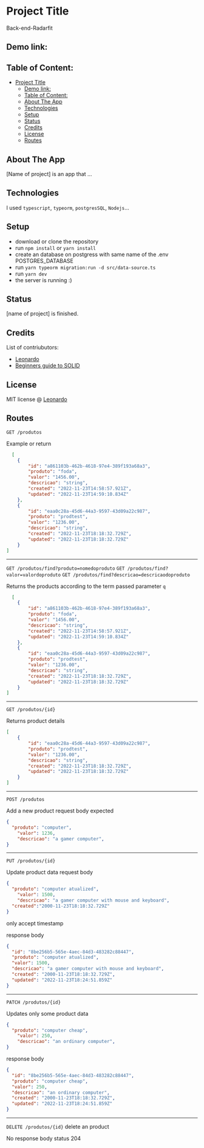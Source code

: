 # Project Title

Back-end-Radarfit

## Demo link:

## Table of Content:

- [Project Title](#project-title)
  - [Demo link:](#demo-link)
  - [Table of Content:](#table-of-content)
  - [About The App](#about-the-app)
  - [Technologies](#technologies)
  - [Setup](#setup)
  - [Status](#status)
  - [Credits](#credits)
  - [License](#license)
  - [Routes](#routes)

## About The App

[Name of project] is an app that ...

## Technologies

I used `typescript`, `typeorm`, `postgresSQL`, `Nodejs`...

## Setup

- download or clone the repository
- run `npm install` or `yarn install`
- create an database on postgress with same name of the .env POSTGRES_DATABASE
- run `yarn typeorm migration:run -d src/data-source.ts`
- run `yarn dev`
- the server is running :)

## Status

[name of project] is finished.

## Credits

List of contriubutors:

- [Leonardo](https://github.com/Leeo-Henrique)
- [Beginners guide to SOLID](https://felipecesr.medium.com/princ%C3%ADpios-solid-princ%C3%ADpio-da-responsabilidade-%C3%BAnica-srp-4033232e4abd)

## License

MIT license @ [Leonardo](https://github.com/Leeo-Henrique)

## Routes

`GET /produtos`

Example or return

```JSON
  [
	{
		"id": "a861103b-462b-4618-97e4-389f193a68a3",
		"produto": "foda",
		"valor": "1456.00",
		"descricao": "string",
		"created": "2022-11-23T14:58:57.921Z",
		"updated": "2022-11-23T14:59:10.834Z"
	},
	{
		"id": "eaa0c28a-45d6-44a3-9597-43d09a22c987",
		"produto": "prodtest",
		"valor": "1236.00",
		"descricao": "string",
		"created": "2022-11-23T18:18:32.729Z",
		"updated": "2022-11-23T18:18:32.729Z"
	}
]
```

---

`GET /produtos/find?produto=nomedoproduto`
`GET /produtos/find?valor=valordoproduto`
`GET /produtos/find?descricao=descricaodoproduto`

Returns the products according to the term passed parameter `q`

```JSON
  [
	{
		"id": "a861103b-462b-4618-97e4-389f193a68a3",
		"produto": "foda",
		"valor": "1456.00",
		"descricao": "string",
		"created": "2022-11-23T14:58:57.921Z",
		"updated": "2022-11-23T14:59:10.834Z"
	},
	{
		"id": "eaa0c28a-45d6-44a3-9597-43d09a22c987",
		"produto": "prodtest",
		"valor": "1236.00",
		"descricao": "string",
		"created": "2022-11-23T18:18:32.729Z",
		"updated": "2022-11-23T18:18:32.729Z"
	}
]
```

---

`GET /produtos/{id}`

Returns product details

```JSON
[
	{
		"id": "eaa0c28a-45d6-44a3-9597-43d09a22c987",
		"produto": "prodtest",
		"valor": "1236.00",
		"descricao": "string",
		"created": "2022-11-23T18:18:32.729Z",
		"updated": "2022-11-23T18:18:32.729Z"
	}
]
```

---

`POST /produtos`

Add a new product
request body expected

```JSON
{
  "produto": "computer",
	"valor": 1236,
	"descricao": "a gamer computer",
}
```

---

`PUT /produtos/{id}`

Update product data
request body

```JSON
{
  "produto": "computer atualized",
	"valor": 1500,
	"descricao": "a gamer computer with mouse and keyboard",
  "created":"2000-11-23T18:18:32.729Z"
}
```

only accept timestamp

response body

```json
{
  "id": "8be256b5-565e-4aec-84d3-483282c88447",
  "produto": "computer atualized",
  "valor": 1500,
  "descricao": "a gamer computer with mouse and keyboard",
  "created": "2000-11-23T18:18:32.729Z",
  "updated": "2022-11-23T18:24:51.859Z"
}
```

---

`PATCH /produtos/{id}`

Updates only some product data

```JSON
{
  "produto": "computer cheap",
	"valor": 250,
	"descricao": "an ordinary computer",
}
```

response body

```json
{
  "id": "8be256b5-565e-4aec-84d3-483282c88447",
  "produto": "computer cheap",
  "valor": 250,
  "descricao": "an ordinary computer",
  "created": "2000-11-23T18:18:32.729Z",
  "updated": "2022-11-23T18:24:51.859Z"
}
```

---

`DELETE /produtos/{id}`
delete an product

No response body
status 204
